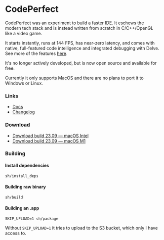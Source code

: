 # CodePerfect

CodePerfect was an experiment to build a faster IDE. It eschews the modern tech
stack and is instead written from scratch in C/C++/OpenGL like a video game.

It starts instantly, runs at 144 FPS, has near-zero latency, and comes with
native, full-featured code intelligence and integrated debugging with Delve. See
more of the features [here](https://codeperfect95.com/features).

It's no longer actively developed, but is now open source and available for
free.

Currently it only supports MacOS and there are no plans to port it to Windows or
Linux.

### Links

- [Docs](https://docs.codeperfect95.com)
- [Changelog](https://docs.codeperfect95.com/changelog)

### Download

- [Download build 23.09 — macOS Intel](https://codeperfect95.s3.us-east-2.amazonaws.com/app/mac-x64-23.09.zip)
- [Download build 23.09 — macOS M1](https://codeperfect95.s3.us-east-2.amazonaws.com/app/mac-arm-23.09.zip)

### Building

#### Install dependencies

```
sh/install_deps
```

#### Building raw binary

```
sh/build
```

#### Building an .app

```
SKIP_UPLOAD=1 sh/package
```

Without `SKIP_UPLOAD=1` it tries to upload to the S3 bucket, which only I have
access to.
